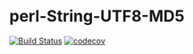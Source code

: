 # perl-String-UTF8-MD5
[![Build Status](https://travis-ci.org/binary-com/perl-String-UTF8-MD5.svg?branch=master)](https://travis-ci.org/binary-com/perl-String-UTF8-MD5)
[![codecov](https://codecov.io/gh/binary-com/perl-String-UTF8-MD5/branch/master/graph/badge.svg)](https://codecov.io/gh/binary-com/perl-String-UTF8-MD5)
